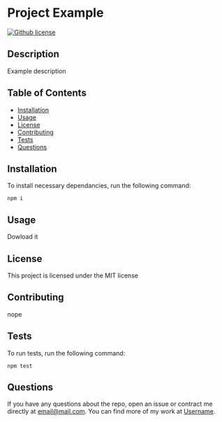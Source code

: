 
  # Project Example
  [![Github license](https://img.shields.io/badge/License-MIT-yellow.svg)](https://opensource.org/licenses/MIT)
  ## Description
  Example description
  ## Table of Contents
  
  * [Installation](#installation)
  * [Usage](#usage)
  * [License](#license)
  * [Contributing](#contributing)
  * [Tests](#tests)
  * [Questions](#questions)
  
  ## Installation
  
  To install necessary dependancies, run the following command: 
  
  ```
  npm i
  ```
  
  ## Usage
  Dowload it
  ## License
  This project is licensed under the MIT license
  ## Contributing
  nope
  ## Tests
  
  To run tests, run the following command:
  
  ```
npm test
  ```
  
  ## Questions
  
  If you have any questions about the repo, open an issue or contract me directly at email@mail.com. You can find more of my work at [Username](https://github.com/Username).
